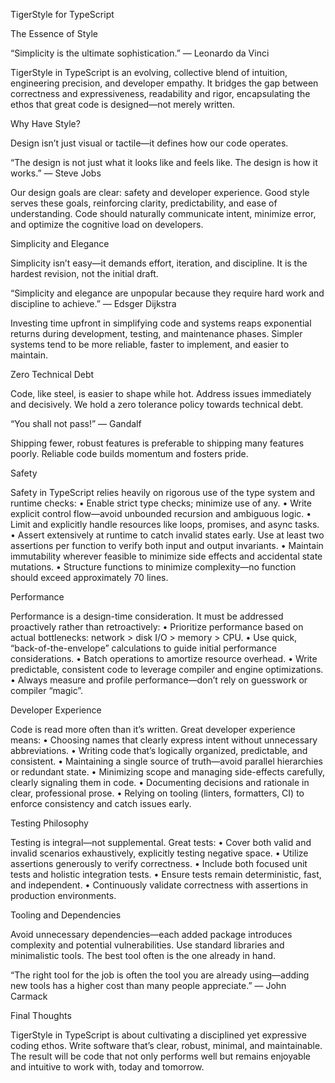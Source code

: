 TigerStyle for TypeScript

The Essence of Style

“Simplicity is the ultimate sophistication.” — Leonardo da Vinci

TigerStyle in TypeScript is an evolving, collective blend of intuition, engineering precision, and developer empathy. It bridges the gap between correctness and expressiveness, readability and rigor, encapsulating the ethos that great code is designed—not merely written.

Why Have Style?

Design isn’t just visual or tactile—it defines how our code operates.

“The design is not just what it looks like and feels like. The design is how it works.” — Steve Jobs

Our design goals are clear: safety and developer experience. Good style serves these goals, reinforcing clarity, predictability, and ease of understanding. Code should naturally communicate intent, minimize error, and optimize the cognitive load on developers.

Simplicity and Elegance

Simplicity isn’t easy—it demands effort, iteration, and discipline. It is the hardest revision, not the initial draft.

“Simplicity and elegance are unpopular because they require hard work and discipline to achieve.” — Edsger Dijkstra

Investing time upfront in simplifying code and systems reaps exponential returns during development, testing, and maintenance phases. Simpler systems tend to be more reliable, faster to implement, and easier to maintain.

Zero Technical Debt

Code, like steel, is easier to shape while hot. Address issues immediately and decisively. We hold a zero tolerance policy towards technical debt.

“You shall not pass!” — Gandalf

Shipping fewer, robust features is preferable to shipping many features poorly. Reliable code builds momentum and fosters pride.

Safety

Safety in TypeScript relies heavily on rigorous use of the type system and runtime checks:
	•	Enable strict type checks; minimize use of any.
	•	Write explicit control flow—avoid unbounded recursion and ambiguous logic.
	•	Limit and explicitly handle resources like loops, promises, and async tasks.
	•	Assert extensively at runtime to catch invalid states early. Use at least two assertions per function to verify both input and output invariants.
	•	Maintain immutability wherever feasible to minimize side effects and accidental state mutations.
	•	Structure functions to minimize complexity—no function should exceed approximately 70 lines.

Performance

Performance is a design-time consideration. It must be addressed proactively rather than retroactively:
	•	Prioritize performance based on actual bottlenecks: network > disk I/O > memory > CPU.
	•	Use quick, “back-of-the-envelope” calculations to guide initial performance considerations.
	•	Batch operations to amortize resource overhead.
	•	Write predictable, consistent code to leverage compiler and engine optimizations.
	•	Always measure and profile performance—don’t rely on guesswork or compiler “magic”.

Developer Experience

Code is read more often than it’s written. Great developer experience means:
	•	Choosing names that clearly express intent without unnecessary abbreviations.
	•	Writing code that’s logically organized, predictable, and consistent.
	•	Maintaining a single source of truth—avoid parallel hierarchies or redundant state.
	•	Minimizing scope and managing side-effects carefully, clearly signaling them in code.
	•	Documenting decisions and rationale in clear, professional prose.
	•	Relying on tooling (linters, formatters, CI) to enforce consistency and catch issues early.

Testing Philosophy

Testing is integral—not supplemental. Great tests:
	•	Cover both valid and invalid scenarios exhaustively, explicitly testing negative space.
	•	Utilize assertions generously to verify correctness.
	•	Include both focused unit tests and holistic integration tests.
	•	Ensure tests remain deterministic, fast, and independent.
	•	Continuously validate correctness with assertions in production environments.

Tooling and Dependencies

Avoid unnecessary dependencies—each added package introduces complexity and potential vulnerabilities. Use standard libraries and minimalistic tools. The best tool often is the one already in hand.

“The right tool for the job is often the tool you are already using—adding new tools has a higher cost than many people appreciate.” — John Carmack

Final Thoughts

TigerStyle in TypeScript is about cultivating a disciplined yet expressive coding ethos. Write software that’s clear, robust, minimal, and maintainable. The result will be code that not only performs well but remains enjoyable and intuitive to work with, today and tomorrow.